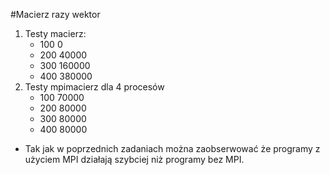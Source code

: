 #Macierz razy wektor
1. Testy macierz:
	* 100	0
	* 200	40000
	* 300	160000
	* 400	380000
2. Testy mpimacierz dla 4 procesów
	* 100	70000
	* 200	80000
	* 300	80000
	* 400	80000
	
* Tak jak w poprzednich zadaniach można zaobserwować że programy z użyciem MPI działają szybciej 
niż programy bez MPI.